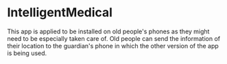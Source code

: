 # IntelligentMedical
This app is applied to be installed on old people's phones as they might need to be especially taken care of. Old people can send the information of their location to the guardian's phone in which the other version
of the app is being used.
